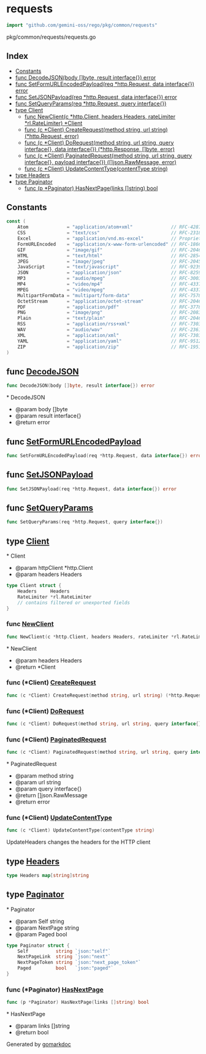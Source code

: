 <!-- Code generated by gomarkdoc. DO NOT EDIT -->

# requests

```go
import "github.com/gemini-oss/rego/pkg/common/requests"
```

pkg/common/requests/requests.go

## Index

- [Constants](<#constants>)
- [func DecodeJSON\(body \[\]byte, result interface\{\}\) error](<#DecodeJSON>)
- [func SetFormURLEncodedPayload\(req \*http.Request, data interface\{\}\) error](<#SetFormURLEncodedPayload>)
- [func SetJSONPayload\(req \*http.Request, data interface\{\}\) error](<#SetJSONPayload>)
- [func SetQueryParams\(req \*http.Request, query interface\{\}\)](<#SetQueryParams>)
- [type Client](<#Client>)
  - [func NewClient\(c \*http.Client, headers Headers, rateLimiter \*rl.RateLimiter\) \*Client](<#NewClient>)
  - [func \(c \*Client\) CreateRequest\(method string, url string\) \(\*http.Request, error\)](<#Client.CreateRequest>)
  - [func \(c \*Client\) DoRequest\(method string, url string, query interface\{\}, data interface\{\}\) \(\*http.Response, \[\]byte, error\)](<#Client.DoRequest>)
  - [func \(c \*Client\) PaginatedRequest\(method string, url string, query interface\{\}, payload interface\{\}\) \(\[\]json.RawMessage, error\)](<#Client.PaginatedRequest>)
  - [func \(c \*Client\) UpdateContentType\(contentType string\)](<#Client.UpdateContentType>)
- [type Headers](<#Headers>)
- [type Paginator](<#Paginator>)
  - [func \(p \*Paginator\) HasNextPage\(links \[\]string\) bool](<#Paginator.HasNextPage>)


## Constants

<a name="Atom"></a>

```go
const (
    Atom              = "application/atom+xml"              // RFC-4287 (https://www.rfc-editor.org/rfc/rfc4287.html)
    CSS               = "text/css"                          // RFC-2318 (https://www.rfc-editor.org/rfc/rfc2318.html)
    Excel             = "application/vnd.ms-excel"          // Proprietary
    FormURLEncoded    = "application/x-www-form-urlencoded" // RFC-1866 (https://www.rfc-editor.org/rfc/rfc1866.html)
    GIF               = "image/gif"                         // RFC-2046 (https://www.rfc-editor.org/rfc/rfc2046.html)
    HTML              = "text/html"                         // RFC-2854 (https://www.rfc-editor.org/rfc/rfc2854.html)
    JPEG              = "image/jpeg"                        // RFC-2045 (https://www.rfc-editor.org/rfc/rfc2045.html)
    JavaScript        = "text/javascript"                   // RFC-9239 (https://www.rfc-editor.org/rfc/rfc9239.html)
    JSON              = "application/json"                  // RFC-8259 (https://www.rfc-editor.org/rfc/rfc8259.html)
    MP3               = "audio/mpeg"                        // RFC-3003 (https://www.rfc-editor.org/rfc/rfc3003.html)
    MP4               = "video/mp4"                         // RFC-4337 (https://www.rfc-editor.org/rfc/rfc4337.html)
    MPEG              = "video/mpeg"                        // RFC-4337 (https://www.rfc-editor.org/rfc/rfc4337.html)
    MultipartFormData = "multipart/form-data"               // RFC-7578 (https://www.rfc-editor.org/rfc/rfc7578.html)
    OctetStream       = "application/octet-stream"          // RFC-2046 (https://www.rfc-editor.org/rfc/rfc2046.html)
    PDF               = "application/pdf"                   // RFC-3778 (https://www.rfc-editor.org/rfc/rfc3778.html)
    PNG               = "image/png"                         // RFC-2083 (https://www.rfc-editor.org/rfc/rfc2083.html)
    Plain             = "text/plain"                        // RFC-2046 (https://www.rfc-editor.org/rfc/rfc2046.html)
    RSS               = "application/rss+xml"               // RFC-7303 (https://www.rfc-editor.org/rfc/rfc4287.html)
    WAV               = "audio/wav"                         // RFC-2361 (https://www.rfc-editor.org/rfc/rfc2361.html)
    XML               = "application/xml"                   // RFC-7303 (https://www.rfc-editor.org/rfc/rfc7303.html)
    YAML              = "application/yaml"                  // RFC-9512 (https://www.rfc-editor.org/rfc/rfc9512.html)
    ZIP               = "application/zip"                   // RFC-1951 (https://www.rfc-editor.org/rfc/rfc1951.html)
)
```

<a name="DecodeJSON"></a>
## func [DecodeJSON](<https://github.com/gemini-oss/rego/blob/main/pkg/common/requests/requests.go#L98>)

```go
func DecodeJSON(body []byte, result interface{}) error
```

\* DecodeJSON

- @param body \[\]byte
- @param result interface\{\}
- @return error

<a name="SetFormURLEncodedPayload"></a>
## func [SetFormURLEncodedPayload](<https://github.com/gemini-oss/rego/blob/main/pkg/common/requests/requests.go#L156>)

```go
func SetFormURLEncodedPayload(req *http.Request, data interface{}) error
```



<a name="SetJSONPayload"></a>
## func [SetJSONPayload](<https://github.com/gemini-oss/rego/blob/main/pkg/common/requests/requests.go#L140>)

```go
func SetJSONPayload(req *http.Request, data interface{}) error
```



<a name="SetQueryParams"></a>
## func [SetQueryParams](<https://github.com/gemini-oss/rego/blob/main/pkg/common/requests/requests.go#L116>)

```go
func SetQueryParams(req *http.Request, query interface{})
```



<a name="Client"></a>
## type [Client](<https://github.com/gemini-oss/rego/blob/main/pkg/common/requests/requests.go#L48-L52>)

\* Client

- @param httpClient \*http.Client
- @param headers Headers

```go
type Client struct {
    Headers     Headers
    RateLimiter *rl.RateLimiter
    // contains filtered or unexported fields
}
```

<a name="NewClient"></a>
### func [NewClient](<https://github.com/gemini-oss/rego/blob/main/pkg/common/requests/requests.go#L59>)

```go
func NewClient(c *http.Client, headers Headers, rateLimiter *rl.RateLimiter) *Client
```

\* NewClient

- @param headers Headers
- @return \*Client

<a name="Client.CreateRequest"></a>
### func \(\*Client\) [CreateRequest](<https://github.com/gemini-oss/rego/blob/main/pkg/common/requests/requests.go#L102>)

```go
func (c *Client) CreateRequest(method string, url string) (*http.Request, error)
```



<a name="Client.DoRequest"></a>
### func \(\*Client\) [DoRequest](<https://github.com/gemini-oss/rego/blob/main/pkg/common/requests/requests.go#L174>)

```go
func (c *Client) DoRequest(method string, url string, query interface{}, data interface{}) (*http.Response, []byte, error)
```



<a name="Client.PaginatedRequest"></a>
### func \(\*Client\) [PaginatedRequest](<https://github.com/gemini-oss/rego/blob/main/pkg/common/requests/requests.go#L249>)

```go
func (c *Client) PaginatedRequest(method string, url string, query interface{}, payload interface{}) ([]json.RawMessage, error)
```

\* PaginatedRequest

- @param method string
- @param url string
- @param query interface\{\}
- @return \[\]json.RawMessage
- @return error

<a name="Client.UpdateContentType"></a>
### func \(\*Client\) [UpdateContentType](<https://github.com/gemini-oss/rego/blob/main/pkg/common/requests/requests.go#L75>)

```go
func (c *Client) UpdateContentType(contentType string)
```

UpdateHeaders changes the headers for the HTTP client

<a name="Headers"></a>
## type [Headers](<https://github.com/gemini-oss/rego/blob/main/pkg/common/requests/requests.go#L16>)



```go
type Headers map[string]string
```

<a name="Paginator"></a>
## type [Paginator](<https://github.com/gemini-oss/rego/blob/main/pkg/common/requests/requests.go#L85-L90>)

\* Paginator

- @param Self string
- @param NextPage string
- @param Paged bool

```go
type Paginator struct {
    Self          string `json:"self"`
    NextPageLink  string `json:"next"`
    NextPageToken string `json:"next_page_token"`
    Paged         bool   `json:"paged"`
}
```

<a name="Paginator.HasNextPage"></a>
### func \(\*Paginator\) [HasNextPage](<https://github.com/gemini-oss/rego/blob/main/pkg/common/requests/requests.go#L320>)

```go
func (p *Paginator) HasNextPage(links []string) bool
```

\* HasNextPage

- @param links \[\]string
- @return bool

Generated by [gomarkdoc](<https://github.com/princjef/gomarkdoc>)

